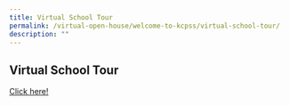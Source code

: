 ```yaml
---
title: Virtual School Tour
permalink: /virtual-open-house/welcome-to-kcpss/virtual-school-tour/
description: ""
---
```

## Virtual School Tour

[Click here!](https://kuula.co/share/collection/7k3Ct?logo=1&info=0&logosize=44&fs=1&vr=1&sd=1&initload=0&thumbs=-1)